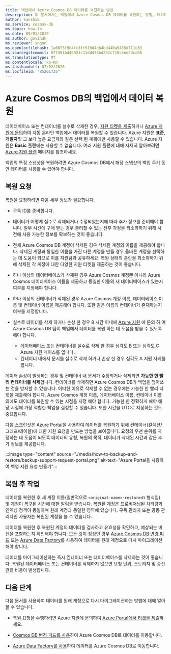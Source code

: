 ```yaml
---
title: 백업에서 Azure Cosmos DB 데이터를 복원하는 방법
description: 이 문서에서는 백업에서 Azure Cosmos DB 데이터를 복원하는 방법, 데이터 복원을 위해 Azure 지원에 문의하는 방법, 데이터가 복원된 후 수행해야 하는 단계를 설명합니다.
author: kanshiG
ms.service: cosmos-db
ms.topic: how-to
ms.date: 09/01/2019
ms.author: govindk
ms.reviewer: sngun
ms.openlocfilehash: 1a0075f9b4fc3ff919d4db4bd440a5435d711c83
ms.sourcegitcommit: 877491bd46921c11dd478bd25fc718ceee2dcc08
ms.translationtype: MT
ms.contentlocale: ko-KR
ms.lasthandoff: 07/02/2020
ms.locfileid: "85261735"
---
```

# <a name="restore-data-from-a-backup-in-azure-cosmos-db"></a>Azure Cosmos DB의 백업에서 데이터 복원 

데이터베이스 또는 컨테이너를 실수로 삭제한 경우, [지원 티켓을 제출]( https://portal.azure.com/?#blade/Microsoft_Azure_Support/HelpAndSupportBlade)하거나 [Azure 지원에 문의]( https://azure.microsoft.com/support/options/)하여 자동 온라인 백업에서 데이터를 복원할 수 있습니다. Azure 지원은 **표준**, **개발자**및 그 보다 높은 요금제와 같은 선택 된 계획에만 사용할 수 있습니다. Azure 지원은 **Basic** 플랜에는 사용할 수 없습니다. 여러 지원 플랜에 대해 자세히 알아보려면 [Azure 지원 플랜](https://azure.microsoft.com/support/plans/) 페이지를 참조하세요. 

백업의 특정 스냅샷을 복원하려면 Azure Cosmos DB에서 해당 스냅샷의 백업 주기 동안 데이터를 사용할 수 있어야 합니다.

## <a name="request-a-restore"></a>복원 요청

복원을 요청하려면 다음 세부 정보가 필요합니다.

* 구독 ID를 준비합니다.

* 데이터가 어떻게 실수로 삭제되거나 수정되었는지에 따라 추가 정보를 준비해야 합니다. 일부 시간에 구애 받는 경우 불리할 수 있는 전후 과정을 최소화하기 위해 사전에 사용 가능한 정보를 확보하는 것이 좋습니다.

* 전체 Azure Cosmos DB 계정이 삭제된 경우 삭제된 계정의 이름을 제공해야 합니다. 삭제된 계정과 동일한 이름을 가진 다른 계정을 만들 경우 올바른 계정을 선택하는 데 도움이 되므로 이를 지원팀과 공유하세요. 복원 상태의 혼란을 최소화하기 위해 삭제된 각 계정에 대한 다양한 지원 티켓을 제출하는 것이 좋습니다.

* 하나 이상의 데이터베이스가 삭제된 경우 Azure Cosmos 계정뿐 아니라 Azure Cosmos 데이터베이스 이름을 제공하고 동일한 이름의 새 데이터베이스가 있는지 여부를 지정해야 합니다.

* 하나 이상의 컨테이너가 삭제된 경우 Azure Cosmos 계정 이름, 데이터베이스 이름 및 컨테이너 이름을 제공해야 합니다. 또한 같은 이름의 컨테이너가 존재하는지 여부를 지정합니다.

* 실수로 데이터를 삭제 하거나 손상 한 경우 8 시간 이내에 [Azure 지원](https://azure.microsoft.com/support/options/) 에 문의 하 여 Azure Cosmos DB 팀이 백업에서 데이터를 복원 하는 데 도움을 받을 수 있도록 해야 합니다.
  
  * 데이터베이스 또는 컨테이너를 실수로 삭제 한 경우 심각도 B 또는 심각도 C Azure 지원 케이스를 엽니다. 
  * 컨테이너 내에서 문서를 실수로 삭제 하거나 손상 한 경우 심각도 A 지원 사례를 엽니다. 

데이터 손상이 발생하는 경우 및 컨테이너 내 문서가 수정되거나 삭제되면 **가능한 한 빨리 컨테이너를 삭제**합니다. 컨테이너를 삭제하면 Azure Cosmos DB가 백업을 덮어쓰는 것을 방지할 수 있습니다. 어떠한 이유로 삭제할 수 없는 경우에는 가능한 한 빨리 티켓을 제출해야 합니다. Azure Cosmos 계정 이름, 데이터베이스 이름, 컨테이너 이름 외에도 데이터를 복원할 수 있는 시점을 지정 해야 합니다. 가능한 한 정확하게 해야 해당 시점에 가장 적합한 백업을 결정할 수 있습니다. 또한 시간을 UTC로 지정하는 것도 중요합니다. 

다음 스크린샷은 Azure Portal을 사용하여 데이터를 복원하기 위해 컨테이너(컬렉션/그래프/테이블)에 대한 지원 요청을 만드는 방법을 보여줍니다. 요청의 우선 순위를 지정하는 데 도움이 되도록 데이터의 유형, 복원의 목적, 데이터가 삭제된 시간과 같은 추가 정보를 제공합니다.

:::image type="content" source="./media/how-to-backup-and-restore/backup-support-request-portal.png" alt-text="Azure Portal을 사용하여 백업 지원 요청 만들기":::

## <a name="post-restore-actions"></a>복원 후 작업

데이터를 복원한 후 새 계정 이름(일반적으로 `<original-name>-restored1` 형식임) 및 계정이 복구된 시간에 대한 알림을 받습니다. 복원된 계정은 프로비저닝된 처리량과 인덱싱 정책이 동일하며 원래 계정과 동일한 영역에 있습니다. 구독 관리자 또는 공동 관리자인 사용자는 복원된 계정을 볼 수 있습니다.

데이터를 복원한 후 복원된 계정의 데이터를 검사하고 유효성을 확인하고, 예상되는 버전을 포함하는지 확인해야 합니다. 모든 것이 정상인 경우 [Azure Cosmos DB 변경 피드](change-feed.md) 또는 [Azure Data Factory](../data-factory/connector-azure-cosmos-db.md)를 사용하여 데이터를 원래 계정으로 다시 마이그레이션해야 합니다.

데이터를 마이그레이션하는 즉시 컨테이너 또는 데이터베이스를 삭제하는 것이 좋습니다. 복원된 데이터베이스 또는 컨테이너를 삭제하지 않으면 요청 단위, 스토리지 및 송신 관련 비용이 발생합니다.

## <a name="next-steps"></a>다음 단계

다음 문서를 사용하여 데이터를 원래 계정으로 다시 마이그레이션하는 방법에 대해 알아볼 수 있습니다.

* 복원 요청을 수행하려면 Azure 지원에 문의하여 [Azure Portal에서 티켓을 제출](https://portal.azure.com/?#blade/Microsoft_Azure_Support/HelpAndSupportBlade)하세요.
* [Cosmos DB 변경 피드를 사용](change-feed.md)하여 Azure Cosmos DB로 데이터를 이동합니다.

* [Azure Data Factory를 사용](../data-factory/connector-azure-cosmos-db.md)하여 데이터를 Azure Cosmos DB로 이동합니다.

